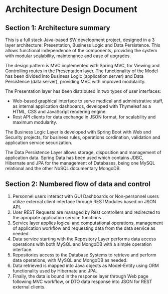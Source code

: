 # Architecture Design Document

## Section 1: Architecture summary

This is a full stack Java-based SW development project, designed in a 3 layer architecture: Presentation, Business Logic and Data Persistence.
This allows functional independence of the components, providing the system with modular scalability, maintenance and ease of upgrades.

The design pattern is MVC implemented with Spring MVC, for Viewing and Controlling routes in the Presentation layer. The functionality of the
Model has been divided into Business Logic (application server) and Data Persistence (data server), providing MVC with improved modularity.

The Presentation layer has been distributed in two types of user interfaces:
- Web-based graphical interface to serve medical and administrative staff, as internal application dashboards, developed with Thymeleaf as a 
    HTML, CSS and JavaScript rendering engine.
- Rest API clients for data exchange in JSON format, for scalability and maximum modularity.

The Business Logic Layer is developed with Spring Boot with Web and Security projects, for business rules, operations cordination, validation and application service securization.

The Data Persistence Layer allows storage, disposition and management of application data. Spring Data has been used which contains JDBC, Hibernate and JPA for the management of Databases, being one MySQL relational and the other NoSQL documentary MongoDB.

## Section 2: Numbered flow of data and control

1. Personnel users interact with GUI Dashboards or Non-personnel users utilize external client interface through RESTModules based on JSON API.
2. User REST Requests are managed by Rest controllers and redirected to the apropiate application service functions.
3. Service layer applies logical and computational operations, management of application workflow and requesting data from the data service as needed.
4. Data service starting with the Repository Layer performs data access operations with both MySQL and MongoDB with a simple operation interface.
5. Repositories access to the Database Systems to retrieve and perform data operations, with MySQL and MongoDB as needed.
6. Data retrieved is mapped into Java objects as Model-Entity using ORM functionality used by Hibernate and JPA.
7. Finally, the data is bound in the response layer through Web page following MVC workflow, or DTO data response into JSON for REST external clients.    